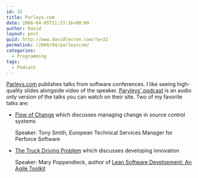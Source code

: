 ```yaml
---
id: 32
title: Parleys.com
date: 2008-04-05T11:53:16+00:00
author: David
layout: post
guid: http://www.davidleston.com/?p=32
permalink: /2008/04/parleyscom/
categories:
  - Programming
tags:
  - Podcast
---
```

[Parleys.com](http://parleys.com "View talks from software conferences") publishes talks from software conferences. I like seeing high-quality slides alongside video of the speaker. [Paryleys' podcast](http://parleys.libsyn.com/rss "Parley's podcast RSS feed") is an audio only version of the talks you can watch on their site. Two of my favorite talks are:

  * [Flow of Change](http://www.parleys.com/display/V21Beta/Home#talk=1179649;slide=1;title=Flow%20of%20Change "by Tony Smith, European Technical Services Manager for Perforce Software") which discusses managing change in source control systems
  
    Speaker: Tony Smith, European Technical Services Manager for Perforce Software
  * [The Truck Driving Problem](http://www.parleys.com/display/V21Beta/Home#talk=4653075;slide=12;title=The%20Truck%20Driving%20Problem "by Mary Poppendieck author of Lean Software Development: An Agile Toolkit") which discusses developing innovation
  
    Speaker: Mary Poppendieck, author of [Lean Software Development: An Agile Toolkit](http://www.amazon.com/gp/product/0321150783?ie=UTF8&tag=davidleston-20&linkCode=as2&camp=1789&creative=9325&creativeASIN=0321150783)